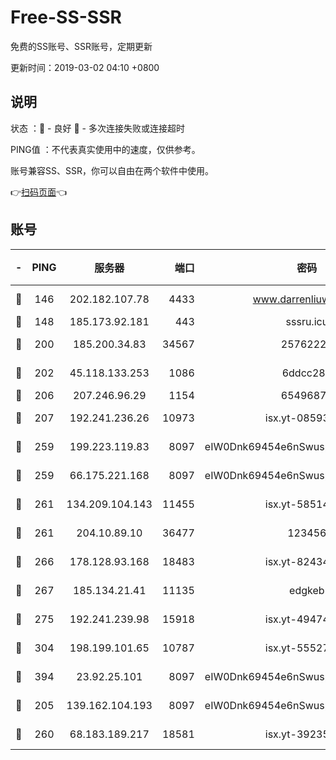 # Free-SS-SSR

免费的SS账号、SSR账号，定期更新

更新时间：2019-03-02 04:10 +0800

## 说明

状态     ：🙂 - 良好 🙁 - 多次连接失败或连接超时

PING值   ：不代表真实使用中的速度，仅供参考。

账号兼容SS、SSR，你可以自由在两个软件中使用。

👉[扫码页面](https://liesauer.github.io/free-ss-ssr.github.io/)👈

## 账号

|-|PING|服务器|端口|密码|加密方式|区域|
|:----:|:----:|:-----:|-----:|:----:|:----:|:----:|
|🙂|146|202.182.107.78|4433|www.darrenliuwei.com|aes-256-cfb|JP|
|🙂|148|185.173.92.181|443|sssru.icu|rc4-md5|RU|
|🙂|200|185.200.34.83|34567|25762225|aes-256-cfb|US|
|🙂|202|45.118.133.253|1086|6ddcc286|aes-256-cfb|SG|
|🙂|206|207.246.96.29|1154|65496879|chacha20|US|
|🙂|207|192.241.236.26|10973|isx.yt-08593579|aes-256-cfb|US|
|🙂|259|199.223.119.83|8097|eIW0Dnk69454e6nSwuspv9DmS201tQ0D|aes-256-cfb|US|
|🙂|259|66.175.221.168|8097|eIW0Dnk69454e6nSwuspv9DmS201tQ0D|aes-256-cfb|US|
|🙂|261|134.209.104.143|11455|isx.yt-58514874|aes-256-cfb|SG|
|🙂|261|204.10.89.10|36477|123456|aes-256-cfb|US|
|🙂|266|178.128.93.168|18483|isx.yt-82434305|aes-256-cfb|SG|
|🙂|267|185.134.21.41|11135|edgkeb|aes-256-cfb|GB|
|🙂|275|192.241.239.98|15918|isx.yt-49474525|aes-256-cfb|US|
|🙂|304|198.199.101.65|10787|isx.yt-55527234|aes-256-cfb|US|
|🙂|394|23.92.25.101|8097|eIW0Dnk69454e6nSwuspv9DmS201tQ0D|aes-256-cfb|US|
|🙂|205|139.162.104.193|8097|eIW0Dnk69454e6nSwuspv9DmS201tQ0D|aes-256-cfb|JP|
|🙂|260|68.183.189.217|18581|isx.yt-39235450|aes-256-cfb|SG|

